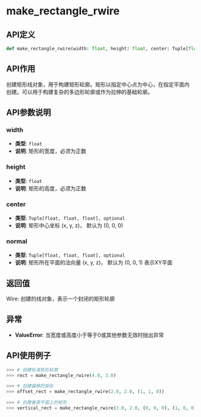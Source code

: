 # make_rectangle_rwire

## API定义

```python
def make_rectangle_rwire(width: float, height: float, center: Tuple[float, float, float] = (0, 0, 0), normal: Tuple[float, float, float] = (0, 0, 1)) -> Wire
```

## API作用

创建矩形线对象，用于构建矩形轮廓。矩形以指定中心点为中心，在指定平面内
创建。可以用于构建复杂的多边形轮廓或作为拉伸的基础轮廓。

## API参数说明

### width

- **类型**: `float`
- **说明**: 矩形的宽度，必须为正数

### height

- **类型**: `float`
- **说明**: 矩形的高度，必须为正数

### center

- **类型**: `Tuple[float, float, float], optional`
- **说明**: 矩形中心坐标 (x, y, z)， 默认为 (0, 0, 0)

### normal

- **类型**: `Tuple[float, float, float], optional`
- **说明**: 矩形所在平面的法向量 (x, y, z)， 默认为 (0, 0, 1) 表示XY平面

## 返回值

Wire: 创建的线对象，表示一个封闭的矩形轮廓

## 异常

- **ValueError**: 当宽度或高度小于等于0或其他参数无效时抛出异常

## API使用例子

```python
>>> # 创建标准矩形轮廓
>>> rect = make_rectangle_rwire(4.0, 3.0)

>>> # 创建偏移的矩形
>>> offset_rect = make_rectangle_rwire(2.0, 2.0, (1, 1, 0))

>>> # 创建垂直平面上的矩形
>>> vertical_rect = make_rectangle_rwire(3.0, 2.0, (0, 0, 0), (1, 0, 0))
```
